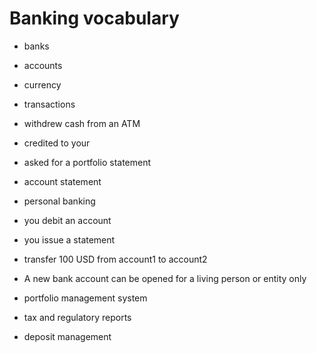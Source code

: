 # Banking vocabulary

* banks
* accounts
* currency
* transactions

* withdrew cash from an ATM
* credited to your
* asked for a portfolio statement
* account statement
* personal banking
* you debit an account
* you issue a statement
* transfer 100 USD from account1 to account2
* A new bank account can be opened for a living person or entity only
* portfolio management system
* tax and regulatory reports
* deposit management
